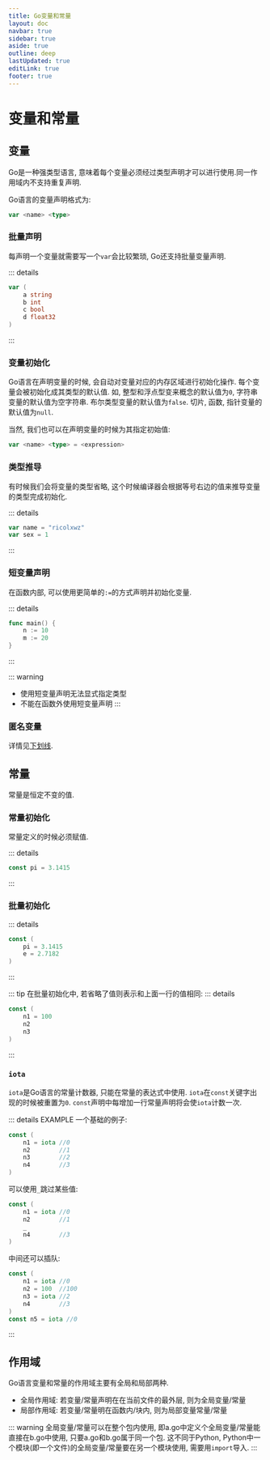 ```yaml
---
title: Go变量和常量
layout: doc
navbar: true
sidebar: true
aside: true
outline: deep
lastUpdated: true
editLink: true
footer: true
---
```


# 变量和常量

## 变量

Go是一种强类型语言, 意味着每个变量必须经过类型声明才可以进行使用.同一作用域内不支持重复声明. 

Go语言的变量声明格式为:

```go
var <name> <type>
```

### 批量声明

每声明一个变量就需要写一个`var`会比较繁琐, Go还支持批量变量声明.

::: details
```go
var (
    a string
    b int
    c bool
    d float32
)
```
:::

### 变量初始化

Go语言在声明变量的时候, 会自动对变量对应的内存区域进行初始化操作. 每个变量会被初始化成其类型的默认值. 如, 整型和浮点型变来概念的默认值为`0`, 字符串变量的默认值为空字符串. 布尔类型变量的默认值为`false`. 切片, 函数, 指针变量的默认值为`null`.

当然, 我们也可以在声明变量的时候为其指定初始值:

```go
var <name> <type> = <expression>
```

### 类型推导

有时候我们会将变量的类型省略, 这个时候编译器会根据等号右边的值来推导变量的类型完成初始化.

::: details
```go
var name = "ricolxwz"
var sex = 1
```
:::

### 短变量声明

在函数内部, 可以使用更简单的`:=`的方式声明并初始化变量.

::: details
```go
func main() {
    n := 10
    m := 20
}
```
:::

::: warning
- 使用短变量声明无法显式指定类型
- 不能在函数外使用短变量声明
:::

### 匿名变量

详情见[下划线](/basic/underline).

## 常量

常量是恒定不变的值.

### 常量初始化

常量定义的时候必须赋值.

::: details
```go
const pi = 3.1415
```
:::

### 批量初始化

::: details
```go
const (
    pi = 3.1415
    e = 2.7182
)
```
:::

::: tip
在批量初始化中, 若省略了值则表示和上面一行的值相同:
::: details
```go
const (
    n1 = 100
    n2
    n3
)
```
:::

### `iota`

`iota`是Go语言的常量计数器, 只能在常量的表达式中使用. `iota`在`const`关键字出现的时候被重置为`0`. `const`声明中每增加一行常量声明将会使`iota`计数一次. 

::: details EXAMPLE
一个基础的例子:
```go
const (
    n1 = iota //0
    n2        //1
    n3        //2
    n4        //3
)
```
可以使用`_`跳过某些值:
```go
const (
    n1 = iota //0
    n2        //1
    _
    n4        //3
)
```
中间还可以插队:
```go
const (
    n1 = iota //0
    n2 = 100  //100
    n3 = iota //2
    n4        //3
)
const n5 = iota //0
```
:::

## 作用域

Go语言变量和常量的作用域主要有全局和局部两种. 

- 全局作用域: 若变量/常量声明在在当前文件的最外层, 则为全局变量/常量
- 局部作用域: 若变量/常量明在函数内/块内, 则为局部变量常量/常量

::: warning
全局变量/常量可以在整个包内使用, 即a.go中定义个全局变量/常量能直接在b.go中使用, 只要a.go和b.go属于同一个包. 这不同于Python, Python中一个模块(即一个文件)的全局变量/常量要在另一个模块使用, 需要用`import`导入.
:::
